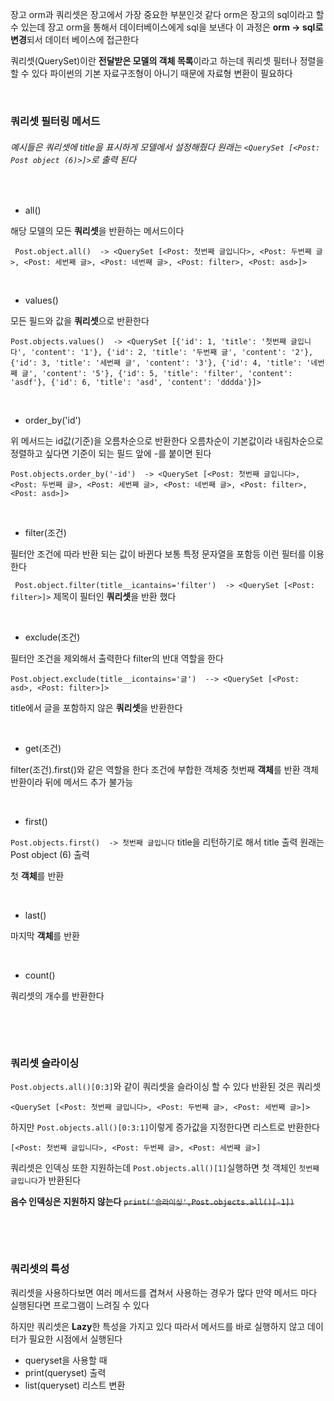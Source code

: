 장고 orm과 쿼리셋은 장고에서 가장 중요한 부분인것 같다 orm은 장고의 sql이라고 할 수 있는데 장고 orm을 통해서 데이터베이스에게 sql을 보낸다 이 과정은 **orm -> sql로 변경**되서 데이터 베이스에 접근한다

쿼리셋(QuerySet)이란 **전달받은 모델의 객체 목록**이라고 하는데 쿼리셋 필터나 정렬을 할 수 있다 파이썬의 기본 자료구조형이 아니기 때문에 자료형 변환이 필요하다

&nbsp;

### 쿼리셋 필터링 메서드

###### 예시들은 쿼리셋에 title을 표시하게 모델에서 설정해줬다 원래는 `<QuerySet [<Post: Post object (6)>]>`로 출력 된다

&nbsp;

* all()

해당 모델의 모든 **쿼리셋**을 반환하는 메서드이다

` Post.object.all()  -> <QuerySet [<Post: 첫번째 글입니다>, <Post: 두번째 글>, <Post: 세번째 글>, <Post: 네번째 글>, <Post: filter>, <Post: asd>]>`

&nbsp;

* values()

모든 필드와 값을 **쿼리셋**으로 반환한다

`Post.objects.values()  -> <QuerySet [{'id': 1, 'title': '첫번째 글입니다', 'content': '1'}, {'id': 2, 'title': '두번째 글', 'content': '2'}, {'id': 3, 'title': '세번째 글', 'content': '3'}, {'id': 4, 'title': '네번째 글', 'content': '5'}, {'id': 5, 'title': 'filter', 'content': 'asdf'}, {'id': 6, 'title': 'asd', 'content': 'dddda'}]>`

&nbsp;

* order_by('id') 

위 메서드는 id값(기준)을 오름차순으로 반환한다 오름차순이 기본값이라 내림차순으로 정렬하고 싶다면 기준이 되는 필드 앞에 -를 붙이면 된다

`Post.objects.order_by('-id')  -> <QuerySet [<Post: 첫번째 글입니다>, <Post: 두번째 글>, <Post: 세번째 글>, <Post: 네번째 글>, <Post: filter>, <Post: asd>]>`

&nbsp;

* filter(조건)

필터안 조건에 따라 반환 되는 값이 바뀐다 보통 특정 문자열을 포함등 이런 필터를 이용한다

` Post.object.filter(title__icantains='filter')  -> <QuerySet [<Post: filter>]>` 제목이 필터인 **쿼리셋**을 반환 했다 

&nbsp;

* exclude(조건)

필터안 조건을 제외해서 출력한다 filter의 반대 역할을 한다

`Post.object.exclude(title__icontains='글')  --> <QuerySet [<Post: asd>, <Post: filter>]>`

title에서 글을 포함하지 않은 **쿼리셋**을 반환한다

&nbsp;

* get(조건)

filter(조건).first()와 같은 역할을 한다 조건에 부합한 객체중 첫번째 **객체**를 반환 객체반환이라 뒤에 메서드 추가 불가능 

&nbsp;

* first()

`Post.objects.first()  -> 첫번째 글입니다` title을 리턴하기로 해서 title 출력 원래는 Post object (6) 출력

첫 **객체**를 반환

&nbsp;

* last()

마지막 **객체**를 반환

&nbsp;

* count()

쿼리셋의 개수를 반환한다

&nbsp;

&nbsp;

### 쿼리셋 슬라이싱

`Post.objects.all()[0:3]`와 같이 쿼리셋을 슬라이싱 할 수 있다 반환된 것은 쿼리셋

`<QuerySet [<Post: 첫번째 글입니다>, <Post: 두번째 글>, <Post: 세번째 글>]>`

하지만 `Post.objects.all()[0:3:1]`이렇게 증가값을 지정한다면 리스트로 반환한다

`[<Post: 첫번째 글입니다>, <Post: 두번째 글>, <Post: 세번째 글>]`

쿼리셋은 인덱싱 또한 지원하는데 `Post.objects.all()[1]`실행하면 첫 객체인 `첫번째 글입니다`가 반환된다

**음수 인덱싱은 지원하지 않는다** ~~`print('슬라이싱',Post.objects.all()[-1])`~~

&nbsp;

&nbsp;

### 쿼리셋의 특성

쿼리셋을 사용하다보면 여러 메서드를 겹쳐서 사용하는 경우가 많다 만약 메서드 마다 실행된다면 프로그램이 느려질 수 있다

하지만 쿼리셋은 **Lazy**한 특성을 가지고 있다 따라서 메서드를 바로 실행하지 않고 데이터가 필요한 시점에서 실행된다

- queryset을 사용할 때
- print(queryset) 출력
- list(queryset) 리스트 변환